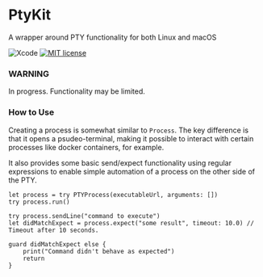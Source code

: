 # PtyKit

A wrapper around PTY functionality for both Linux and macOS

![Xcode](https://img.shields.io/badge/Swift-5.4-brightgreen.svg)
[![MIT license](http://img.shields.io/badge/license-MIT-brightgreen.svg)](http://opensource.org/licenses/MIT)


### WARNING

In progress. Functionality may be limited.

### How to Use

Creating a process is somewhat similar to `Process`. The key difference is that it opens a psudeo-terminal, 
making it possible to interact with certain processes like docker containers, for example. 

It also provides some basic send/expect functionality using regular expressions to enable simple automation
of a process on the other side of the PTY. 

```
let process = try PTYProcess(executableUrl, arguments: [])
try process.run()

try process.sendLine("command to execute")
let didMatchExpect = process.expect("some result", timeout: 10.0) // Timeout after 10 seconds.

guard didMatchExpect else {
    print("Command didn't behave as expected")
    return
}
```
